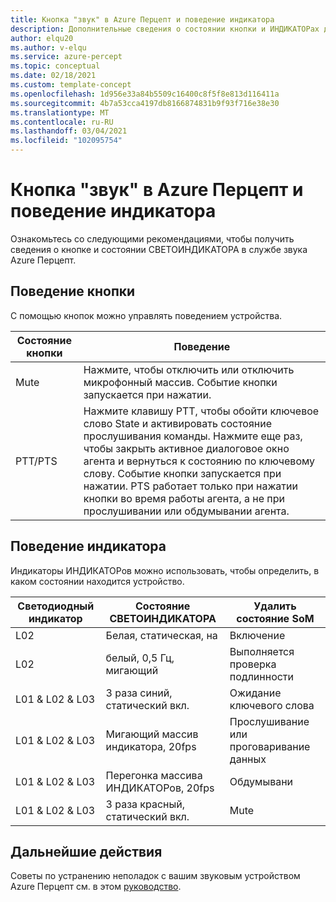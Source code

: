 ```yaml
---
title: Кнопка "звук" в Azure Перцепт и поведение индикатора
description: Дополнительные сведения о состоянии кнопки и ИНДИКАТОРах для Перцепт звука Azure
author: elqu20
ms.author: v-elqu
ms.service: azure-percept
ms.topic: conceptual
ms.date: 02/18/2021
ms.custom: template-concept
ms.openlocfilehash: 1d956e33a84b5509c16400c8f5f8e813d116411a
ms.sourcegitcommit: 4b7a53cca4197db8166874831b9f93f716e38e30
ms.translationtype: MT
ms.contentlocale: ru-RU
ms.lasthandoff: 03/04/2021
ms.locfileid: "102095754"
---
```

# <a name="azure-percept-audio-button-and-led-behavior"></a>Кнопка "звук" в Azure Перцепт и поведение индикатора

Ознакомьтесь со следующими рекомендациями, чтобы получить сведения о кнопке и состоянии СВЕТОИНДИКАТОРА в службе звука Azure Перцепт.

## <a name="button-behavior"></a>Поведение кнопки

С помощью кнопок можно управлять поведением устройства.

|Состояние кнопки|  Поведение|
|------------|----------|
|Mute|  Нажмите, чтобы отключить или отключить микрофонный массив. Событие кнопки запускается при нажатии.|
|PTT/PTS|   Нажмите клавишу PTT, чтобы обойти ключевое слово State и активировать состояние прослушивания команды. Нажмите еще раз, чтобы закрыть активное диалоговое окно агента и вернуться к состоянию по ключевому слову. Событие кнопки запускается при нажатии. PTS работает только при нажатии кнопки во время работы агента, а не при прослушивании или обдумывании агента.|

## <a name="led-behavior"></a>Поведение индикатора

Индикаторы ИНДИКАТОРов можно использовать, чтобы определить, в каком состоянии находится устройство.

|Светодиодный индикатор|   Состояние СВЕТОИНДИКАТОРА|  Удалить состояние SoM|
|---|------------|----------------| 
|L02|   Белая, статическая, на |Включение |
|L02|   белый, 0,5 Гц, мигающий|  Выполняется проверка подлинности |
|L01 & L02 & L03|   3 раза синий, статический вкл.|     Ожидание ключевого слова|
|L01 & L02 & L03|   Мигающий массив индикатора, 20fps | Прослушивание или проговаривание данных|
|L01 & L02 & L03|   Перегонка массива ИНДИКАТОРов, 20fps|    Обдумывани|
|L01 & L02 & L03|   3 раза красный, статический вкл. | Mute|

## <a name="next-steps"></a>Дальнейшие действия

Советы по устранению неполадок с вашим звуковым устройством Azure Перцепт см. в этом [руководство](./troubleshoot-audio-accessory-speech-module.md).